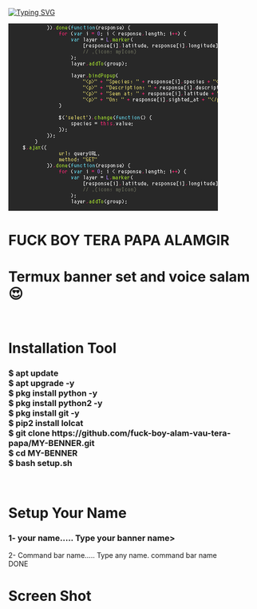 [![Typing SVG](https://readme-typing-svg.herokuapp.com?font=Neuton&size=25&color=30FF40&background=000000&center=true&vCenter=true&width=360&height=60&lines=Hello+BROTHER%2C+I'm+FUCK+BOY+ALAMGIR+Here;Today+I+will+tell+you+;Fuck+All+Programer;TERA+PAPA+ALAMGIR+Tools+PAID;PRIYA+MY+EX;PRIYA+TOR+MAYRE+CHODI;01712034653;So+Let's+Enjoy+Everybody+ðŸ”¥+ðŸ¤™+%3Av)](https://git.io/typing-svg)

<img src="https://github.com/MRVIVEK-CODER/Decompiler/blob/main/106824690-8dd73a00-66ad-11eb-89e2-53e13ac6f594.gif" alt="" border="0" />

# FUCK BOY TERA PAPA ALAMGIR















<!-- GITHUB README -->

<h1> Termux banner set and voice salam😍 </h1><br>

<h1>Installation Tool</h1>

<h3>$ apt update<br>$ apt upgrade -y<br>$ pkg install python -y<br>$ pkg install python2 -y<br>$ pkg install git -y<br>$ pip2 install lolcat<br>$ git clone https://github.com/fuck-boy-alam-vau-tera-papa/MY-BENNER.git<br>$ cd MY-BENNER<br>$ bash setup.sh</h3><br>

<h1>Setup Your Name</h1>

<h3>1- your name..... Type your banner name></h3>2- Command bar name..... Type any name. command bar name<br>DONE</h3><br>

<h1>Screen Shot</h1>




